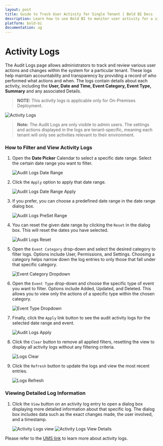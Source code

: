 ```yaml
---
layout: post
title: Guide to Track User Activity for Single Tenant | Bold BI Docs
description: Learn how to use Bold BI to monitor user activity for a single tenant, ensure security, compliance, and audit readiness with detailed insights for administrators.
platform: bold-bi
documentation: ug
---
```


# Activity Logs

The Audit Logs page allows administrators to track and review various user actions and changes within the system for a particular tenant. These logs help maintain accountability and transparency by providing a record of who performed what actions and when. The logs contain details about each activity, including the **User, Date and Time, Event Category, Event Type, Summary** and any associated Details.

> **NOTE:** This activity logs is applicable only for On-Premises Deployment.

   ![Activity Logs](/static/assets/site-administration/images/activity-logs.png#width=40%)

> **Note:** The Audit Logs are only visible to admin users. The settings and actions displayed in the logs are tenant-specific, meaning each tenant will only see activities relevant to their environment.

### How to Filter and View Activity Logs

1. Open the **Date Picker** Calendar to select a specific date range. Select the certain date range you want to filter.

   ![Audit Logs Date Range](/static/assets/site-administration/images/activity-log-date-range-dialog.png#width=40%)

2. Click the `Apply` option to apply that date range.

   ![Audit Logs Date Range Apply](/static/assets/site-administration/images/activity-logs-date-range-apply.png#width=40%)

3. If you prefer, you can choose a predefined date range in the date range dialog box.

   ![Audit Logs PreSet Range](/static/assets/site-administration/images/activity-logs-preset-range.png#width=40%)

4. You can reset the given date range by clicking the `Reset` in the dialog box. This will reset the dates you have selected.

   ![Audit Logs Reset](/static/assets/site-administration/images/activity-logs-reset.png#width=40%)

5. Open the `Event Category` drop-down and select the desired category to filter logs. Options include User, Permissions, and Settings. Choosing a category helps narrow down the log entries to only those that fall under that specific category.
   
   ![Event Category Dropdown](/static/assets/site-administration/images/activity-event-category.png#width=40%)

6. Open the `Event Type` drop-down and choose the specific type of event you want to filter. Options include Added, Updated, and Deleted. This allows you to view only the actions of a specific type within the chosen category.  
   
   ![Event Type Dropdown](/static/assets/site-administration/images/activity-event-type.png#width=40%)

7. Finally, click the `Apply` link button to see the audit activity logs for the selected date range and event.

   ![Audit Logs Apply](/static/assets/site-administration/images/activity-apply-button.png#width=45%)

8. Click the `Clear` button to remove all applied filters, resetting the view to display all activity logs without any filtering criteria.

   ![Logs Clear](/static/assets/site-administration/images/activity-log-clear.png#width=40%)

9. Click the `Refresh` button to update the logs and view the most recent entries.

   ![Logs Refresh](/static/assets/site-administration/images/activity-log-refresh.png#width=40%)

### Viewing Detailed Log Information

1. Click the `View` button on an activity log entry to open a dialog box displaying more detailed information about that specific log. The dialog box includes data such as the exact changes made, the user involved, and a timestamp.  

   ![Activity Logs view](/static/assets/site-administration/images/activity-log-view.png#width=80%)
   ![Activity Logs View Details](/static/assets/site-administration/images/activity-log-view-details.png#width=10%)


Please refer to the [UMS link](/multi-tenancy/site-administration/audit-logs/) to learn more about activity logs.
